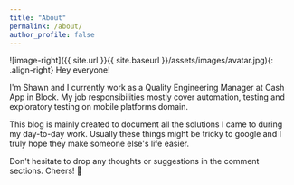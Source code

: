 ```yaml
---
title: "About"
permalink: /about/
author_profile: false
---
```


![image-right]({{ site.url }}{{ site.baseurl }}/assets/images/avatar.jpg){: .align-right}
Hey everyone!

I'm Shawn and I currently work as a Quality Engineering Manager at Cash App in Block. My job responsibilities mostly cover automation, testing and exploratory testing on mobile platforms domain.

This blog is mainly created to document all the solutions I came to during my day-to-day work. Usually these things might be tricky to google and I truly hope they make someone else's life easier.

Don't hesitate to drop any thoughts or suggestions in the comment sections. Cheers! :beer:
